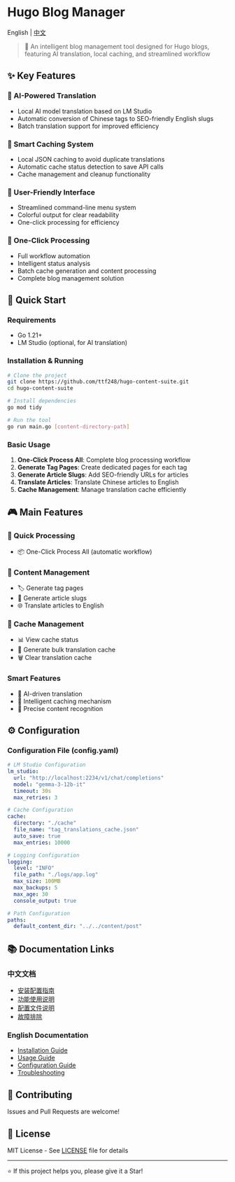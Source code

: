 # Hugo Blog Manager

English | [中文](README.md)

> 🚀 An intelligent blog management tool designed for Hugo blogs, featuring AI translation, local caching, and streamlined workflow

## ✨ Key Features

### 🤖 AI-Powered Translation
- Local AI model translation based on LM Studio
- Automatic conversion of Chinese tags to SEO-friendly English slugs
- Batch translation support for improved efficiency

### 💾 Smart Caching System
- Local JSON caching to avoid duplicate translations
- Automatic cache status detection to save API calls
- Cache management and cleanup functionality

### 🎯 User-Friendly Interface
- Streamlined command-line menu system
- Colorful output for clear readability
- One-click processing for efficiency

### 🚀 One-Click Processing
- Full workflow automation
- Intelligent status analysis
- Batch cache generation and content processing
- Complete blog management solution

## 🚀 Quick Start

### Requirements
- Go 1.21+
- LM Studio (optional, for AI translation)

### Installation & Running
```bash
# Clone the project
git clone https://github.com/ttf248/hugo-content-suite.git
cd hugo-content-suite

# Install dependencies
go mod tidy

# Run the tool
go run main.go [content-directory-path]
```

### Basic Usage
1. **One-Click Process All**: Complete blog processing workflow
2. **Generate Tag Pages**: Create dedicated pages for each tag
3. **Generate Article Slugs**: Add SEO-friendly URLs for articles
4. **Translate Articles**: Translate Chinese articles to English
5. **Cache Management**: Manage translation cache efficiently

## 🎮 Main Features

### 🚀 Quick Processing
- 📦 One-Click Process All (automatic workflow)

### 📝 Content Management
- 🏷️ Generate tag pages
- 📝 Generate article slugs
- 🌐 Translate articles to English

### 💾 Cache Management
- 📊 View cache status
- 🚀 Generate bulk translation cache
- 🗑️ Clear translation cache

### Smart Features
- 🤖 AI-driven translation
- 💾 Intelligent caching mechanism
- 🎯 Precise content recognition

## ⚙️ Configuration

### Configuration File (config.yaml)
```yaml
# LM Studio Configuration
lm_studio:
  url: "http://localhost:2234/v1/chat/completions"
  model: "gemma-3-12b-it"
  timeout: 30s
  max_retries: 3

# Cache Configuration
cache:
  directory: "./cache"
  file_name: "tag_translations_cache.json"
  auto_save: true
  max_entries: 10000

# Logging Configuration
logging:
  level: "INFO"
  file_path: "./logs/app.log"
  max_size: 100MB
  max_backups: 5
  max_age: 30
  console_output: true

# Path Configuration
paths:
  default_content_dir: "../../content/post"
```

## 📚 Documentation Links

### 中文文档
- [安装配置指南](docs/installation.md)
- [功能使用说明](docs/usage.md)
- [配置文件说明](docs/configuration.md)
- [故障排除](docs/troubleshooting.md)

### English Documentation
- [Installation Guide](docs/installation_en.md)
- [Usage Guide](docs/usage_en.md)
- [Configuration Guide](docs/configuration_en.md)
- [Troubleshooting](docs/troubleshooting_en.md)

## 🤝 Contributing

Issues and Pull Requests are welcome!

## 📄 License

MIT License - See [LICENSE](LICENSE) file for details

---

⭐ If this project helps you, please give it a Star!
